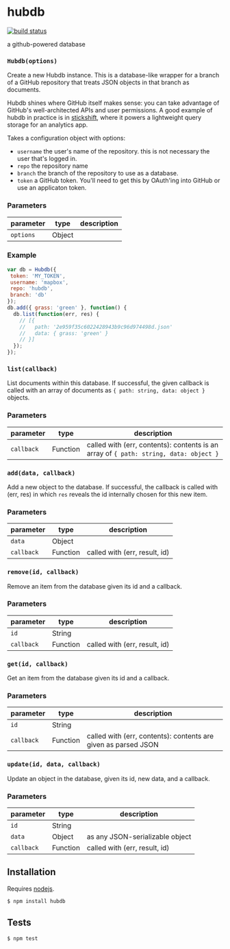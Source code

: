 # hubdb

[![build status](https://secure.travis-ci.org/mapbox/hubdb.png)](http://travis-ci.org/mapbox/hubdb)

a github-powered database


### `Hubdb(options)`

Create a new Hubdb instance. This is a database-like wrapper for a
branch of a GitHub repository that treats JSON objects in that branch
as documents.

Hubdb shines where GitHub itself makes sense: you can take
advantage of GitHub's well-architected APIs and user permissions. A
good example of hubdb in practice is in [stickshift](https://github.com/mapbox/stickshift),
where it powers a lightweight query storage for an analytics app.

Takes a configuration object with options:

* `username` the user's name of the repository.
  this is not necessary the user that's logged in.
* `repo` the repository name
* `branch` the branch of the repository to use as a
  database.
* `token` a GitHub token. You'll need to get this
  by OAuth'ing into GitHub or use an applicaton token.


### Parameters

| parameter | type   | description |
| --------- | ------ | ----------- |
| `options` | Object |             |


### Example

```js
var db = Hubdb({
 token: 'MY_TOKEN',
 username: 'mapbox',
 repo: 'hubdb',
 branch: 'db'
});
db.add({ grass: 'green' }, function() {
  db.list(function(err, res) {
    // [{
    //   path: '2e959f35c6022428943b9c96d974498d.json'
    //   data: { grass: 'green' }
    // }]
  });
});
```


### `list(callback)`

List documents within this database. If successful, the given
callback is called with an array of documents as
`{ path: string, data: object }` objects.

### Parameters

| parameter  | type     | description                                                                           |
| ---------- | -------- | ------------------------------------------------------------------------------------- |
| `callback` | Function | called with (err, contents): contents is an array of `{ path: string, data: object }` |



### `add(data, callback)`

Add a new object to the database. If successful, the callback is called
with (err, res) in which `res` reveals the id internally chosen
for this new item.


### Parameters

| parameter  | type     | description                   |
| ---------- | -------- | ----------------------------- |
| `data`     | Object   |                               |
| `callback` | Function | called with (err, result, id) |



### `remove(id, callback)`

Remove an item from the database given its id  and a callback.


### Parameters

| parameter  | type     | description                   |
| ---------- | -------- | ----------------------------- |
| `id`       | String   |                               |
| `callback` | Function | called with (err, result, id) |



### `get(id, callback)`

Get an item from the database given its id  and a callback.


### Parameters

| parameter  | type     | description                                                    |
| ---------- | -------- | -------------------------------------------------------------- |
| `id`       | String   |                                                                |
| `callback` | Function | called with (err, contents): contents are given as parsed JSON |



### `update(id, data, callback)`

Update an object in the database, given its id, new data, and a callback.


### Parameters

| parameter  | type     | description                     |
| ---------- | -------- | ------------------------------- |
| `id`       | String   |                                 |
| `data`     | Object   | as any JSON-serializable object |
| `callback` | Function | called with (err, result, id)   |


## Installation

Requires [nodejs](http://nodejs.org/).

```sh
$ npm install hubdb
```

## Tests

```sh
$ npm test
```

